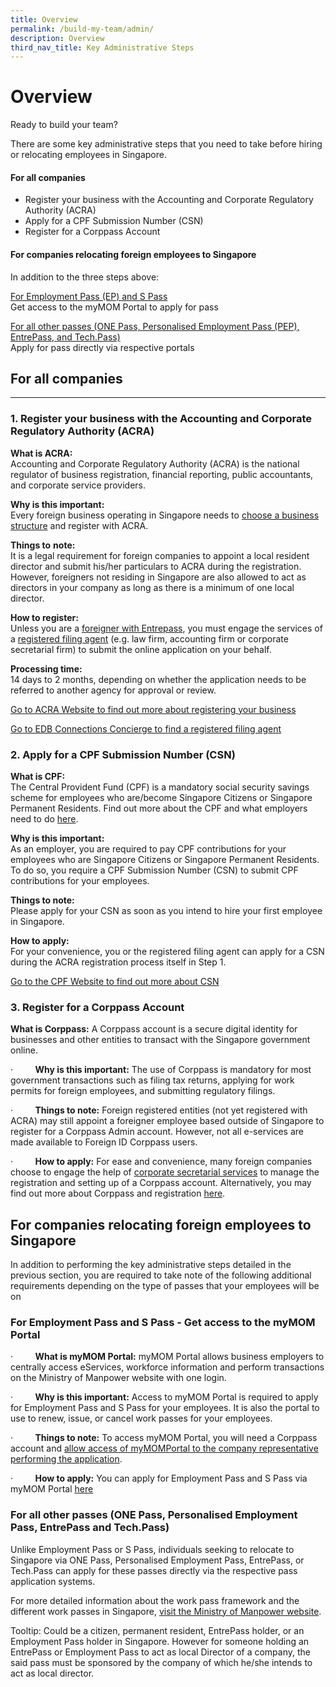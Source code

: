 ```yaml
---
title: Overview
permalink: /build-my-team/admin/
description: Overview
third_nav_title: Key Administrative Steps
---
```

# Overview

Ready to build your team? 

There are some key administrative steps that you need to take before hiring or relocating employees in Singapore.

#### For all companies
* Register your business with the Accounting and Corporate Regulatory Authority (ACRA)
* Apply for a CPF Submission Number (CSN)
* Register for a Corppass Account

#### For companies relocating foreign employees to Singapore
In addition to the three steps above:

<u> For Employment Pass (EP) and S Pass</u>
<br>Get access to the myMOM Portal to apply for pass 

<u>For all other passes (ONE Pass, Personalised Employment Pass (PEP), EntrePass, and Tech.Pass)</u>
<br>Apply for pass directly via respective portals 




## For all companies
-----------------

### 1. Register your business with the Accounting and Corporate Regulatory Authority (ACRA)

**What is ACRA:** <br>Accounting and Corporate Regulatory Authority (ACRA) is the national regulator of business registration, financial reporting, public accountants, and corporate service providers.

**Why is this important:** <br>Every foreign business operating in Singapore needs to [choose a business structure](https://www.acra.gov.sg/how-to-guides/registering-a-foreign-company) and register with ACRA.

**Things to** **note:** <br>It is a legal requirement for foreign companies to appoint a local resident director and submit his/her particulars to ACRA during the registration. However, foreigners not residing in Singapore are also allowed to act as directors in your company as long as there is a minimum of one local director.

**How to register:** <br>Unless you are a [foreigner with Entrepass](https://www.acra.gov.sg/how-to-guides/foreigners-registering-a-business-in-singapore/submitting-your-application-via-bizfile), you must engage the services of a [registered filing agent](https://www.edb.gov.sg/connections-concierge/service-providers.html?tab=general-service-providers&amp;servicecategory=incorporation&amp;corporatesecretarialsolutions) (e.g. law firm, accounting firm or corporate secretarial firm) to submit the online application on your behalf.

**Processing time:** <br>14 days to 2 months, depending on whether the application needs to be referred to another agency for approval or review.

[Go to ACRA Website to find out more about registering your business](https://www.acra.gov.sg/)

[Go to EDB Connections Concierge to find a registered filing agent](https://www.edb.gov.sg/connections-concierge/service-providers.html?tab=general-service-providers&amp;servicecategory=incorporation&amp;corporatesecretarialsolutions)

### 2. Apply for a CPF Submission Number (CSN)

**What is CPF:** <br>
The Central Provident Fund (CPF) is a mandatory social security savings scheme for employees who are/become Singapore Citizens or Singapore Permanent Residents. Find out more about the CPF and what employers need to do [here](https://www.cpf.gov.sg/employer/making-cpf-contributions).

**Why is this important:**<br>
 As an employer, you are required to pay CPF contributions for your employees who are Singapore Citizens or Singapore Permanent Residents. To do so, you require a CPF Submission Number (CSN) to submit CPF contributions for your employees.

**Things to note:**<br>
Please apply for your CSN as soon as you intend to hire your first employee in Singapore.

**How to apply:** <br> 
For your convenience, you or the registered filing agent can apply for a CSN during the ACRA registration process itself in Step 1.

[Go to the CPF Website to find out more about CSN](https://www.cpf.gov.sg/employer/making-cpf-contributions/applying-for-a-cpf-submission-number)

### 3. Register for a Corppass Account

**What is Corppass:** A Corppass account is a secure digital identity for businesses and other entities to transact with the Singapore government online.

·&nbsp;&nbsp;&nbsp;&nbsp;&nbsp;&nbsp;&nbsp;&nbsp; **Why is this important:** The use of Corppass is mandatory for most government transactions such as filing tax returns, applying for work permits for foreign employees, and submitting regulatory filings.

·&nbsp;&nbsp;&nbsp;&nbsp;&nbsp;&nbsp;&nbsp;&nbsp; **Things to note:** Foreign registered entities (not yet registered with ACRA) may still appoint a foreigner employee based outside of Singapore to register for a Corppass Admin account. However, not all e-services are made available to Foreign ID Corppass users.

·&nbsp;&nbsp;&nbsp;&nbsp;&nbsp;&nbsp;&nbsp;&nbsp; **How to apply:** For ease and convenience, many foreign companies choose to engage the help of [corporate secretarial services](https://www.edb.gov.sg/connections-concierge/service-providers.html?tab=general-service-providers&amp;servicecategory=incorporation&amp;corporatesecretarialsolutions) to manage the registration and setting up of a Corppass account. Alternatively, you may find out more about Corppass and registration [here](https://www.corppass.gov.sg/cpauth/login/homepage?URL=%2F&amp;TAM_OP=login).

For companies relocating foreign employees to Singapore
-------------------------------------------------------

In addition to performing the key administrative steps detailed in the previous section, you are required to take note of the following additional requirements depending on the type of passes that your employees will be on

### For Employment Pass and S Pass - Get access to the myMOM Portal

·&nbsp;&nbsp;&nbsp;&nbsp;&nbsp;&nbsp;&nbsp;&nbsp; **What is myMOM Portal:** myMOM Portal allows business employers to centrally access eServices, workforce information and perform transactions on the Ministry of Manpower website with one login.

·&nbsp;&nbsp;&nbsp;&nbsp;&nbsp;&nbsp;&nbsp;&nbsp; **Why is this important:** Access to myMOM Portal is required to apply for Employment Pass and S Pass for your employees. It is also the portal to use to renew, issue, or cancel work passes for your employees.

·&nbsp;&nbsp;&nbsp;&nbsp;&nbsp;&nbsp;&nbsp;&nbsp; **Things to note:** To access myMOM Portal, you will need a Corppass account and [allow access of myMOMPortal to the company representative performing the application](https://www.mom.gov.sg/eservices/services/mymom-portal#what-do-i-need-before-i-can-use-mymom-portal).

·&nbsp;&nbsp;&nbsp;&nbsp;&nbsp;&nbsp;&nbsp;&nbsp; **How to apply:** You can apply for Employment Pass and S Pass via myMOM Portal [here](https://www.mom.gov.sg/eservices/services/mymom-portal)

### For all other passes (ONE Pass, Personalised Employment Pass, EntrePass and Tech.Pass)

Unlike Employment Pass or S Pass, individuals seeking to relocate to Singapore via ONE Pass, Personalised Employment Pass, EntrePass, or Tech.Pass can apply for these passes directly via the respective pass application systems.


For more detailed information about the work pass framework and the different work passes in Singapore, [visit the Ministry of Manpower website](https://www.mom.gov.sg/passes-and-permits).



Tooltip: Could be a citizen, permanent resident, EntrePass holder, or an Employment Pass holder in Singapore. However for someone holding an EntrePass or Employment Pass to act as local Director of a company, the said pass must be sponsored by the company of which he/she intends to act as local director.